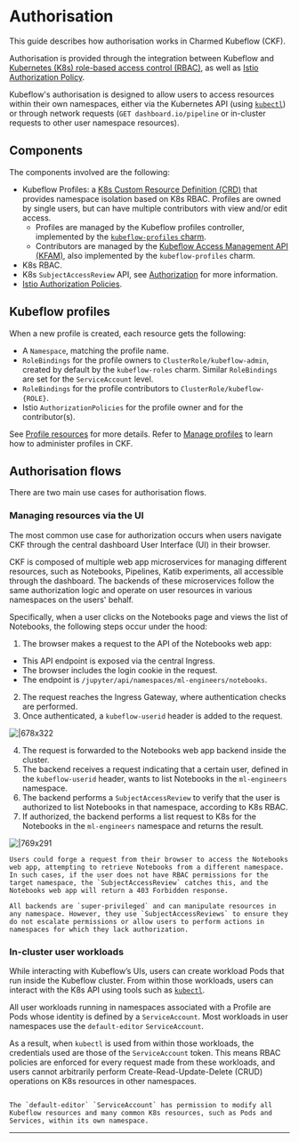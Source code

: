 
# Authorisation

This guide describes how authorisation works in Charmed Kubeflow (CKF).

Authorisation is provided through the integration between Kubeflow and [Kubernetes (K8s) role-based access control (RBAC)](https://kubernetes.io/docs/reference/access-authn-authz/rbac/), as well as [Istio Authorization Policy](https://istio.io/latest/docs/reference/config/security/authorization-policy/).

Kubeflow's authorisation is designed to allow users to access resources within their own namespaces, either via the Kubernetes API (using [`kubectl`](https://kubernetes.io/docs/reference/kubectl/)) or through network requests (`GET dashboard.io/pipeline` or in-cluster requests to other user namespace resources).

## Components

The components involved are the following:

* Kubeflow Profiles: a [K8s Custom Resource Definition (CRD)](https://kubernetes.io/docs/concepts/extend-kubernetes/api-extension/custom-resources/#customresourcedefinitions) that provides namespace isolation based on K8s RBAC. Profiles are owned by single users, but can have multiple contributors with view and/or edit access.
  * Profiles are managed by the Kubeflow profiles controller, implemented by the [`kubeflow-profiles` charm](https://charmhub.io/kubeflow-profiles).
  * Contributors are managed by the [Kubeflow Access Management API (KFAM)](https://github.com/kubeflow/kubeflow/tree/master/components/access-management), also implemented by the `kubeflow-profiles` charm.
* K8s RBAC.
* K8s `SubjectAccessReview` API, see [Authorization](https://kubernetes.io/docs/reference/access-authn-authz/authorization/#request-attributes-used-in-authorization) for more information.
* [Istio Authorization Policies](https://istio.io/latest/docs/reference/config/security/authorization-policy/).

## Kubeflow profiles

When a new profile is created, each resource gets the following:

* A `Namespace`, matching the profile name.
* `RoleBindings` for the profile owners to `ClusterRole/kubeflow-admin`, created by default by the `kubeflow-roles` charm. Similar `RoleBindings` are set for the `ServiceAccount` level.
* `RoleBindings` for the profile contributors to `ClusterRole/kubeflow-{ROLE}`.
* Istio `AuthorizationPolicies` for the profile owner and for the contributor(s).

See [Profile resources](https://www.kubeflow.org/docs/components/central-dash/profiles/#profile-resources) for more details. Refer to [Manage profiles](/how-to/manage/manage-profiles) to learn how to administer profiles in CKF.

## Authorisation flows

There are two main use cases for authorisation flows.

### Managing resources via the UI

The most common use case for authorization occurs when users navigate CKF through the central dashboard User Interface (UI) in their browser.

CKF is composed of multiple web app microservices for managing different resources, such as Notebooks, Pipelines, Katib experiments, all accessible through the dashboard. The backends of these microservices follow the same authorization logic and operate on user resources in various namespaces on the users' behalf.

Specifically, when a user clicks on the Notebooks page and views the list of Notebooks, the following steps occur under the hood:

1. The browser makes a request to the API of the Notebooks web app:
* This API endpoint is exposed via the central Ingress.
* The browser includes the login cookie in the request.
* The endpoint is `/jupyter/api/namespaces/ml-engineers/notebooks`.

2. The request reaches the Ingress Gateway, where authentication checks are performed.
3. Once authenticated, a `kubeflow-userid` header is added to the request.

![|678x322](https://lh7-rt.googleusercontent.com/docsz/AD_4nXf1Z3AvHRUbutRIGBAHKqxRAzwv_-_Z1hMlMEGIdrJGtolOZVqhGgu5XTzfjqPWvWM3uNCcQp1GOvB5qZ-0CKrREqi5h0c4Cen9I9fYMLOtwwTXlxXS5huYUYMYNSLhSszKbQWypQ?key=thQMQkfqmHa8NJjXMfGJGw)

4. The request is forwarded to the Notebooks web app backend inside the cluster.
5. The backend receives a request indicating that a certain user, defined in the `kubeflow-userid` header, wants to list Notebooks in the `ml-engineers` namespace.
6. The backend performs a `SubjectAccessReview` to verify that the user is authorized to list Notebooks in that namespace, according to K8s RBAC.
7. If authorized, the backend performs a list request to K8s for the Notebooks in the `ml-engineers` namespace and returns the result.

![|769x291](https://lh7-rt.googleusercontent.com/docsz/AD_4nXfj07hyme3c-Gnqmlto61YN4Su3_BlRlDhbMhmrpxIhhnPJweDQQgAzcSTpTSB3vTRnCDm_NjunHOKI84jdkGn9-MZQs9QOJ8zOWMXrPKtguukEEBYxx-BODaqJTMTVDboT2YNn?key=thQMQkfqmHa8NJjXMfGJGw)

```{note}
Users could forge a request from their browser to access the Notebooks web app, attempting to retrieve Notebooks from a different namespace. In such cases, if the user does not have RBAC permissions for the target namespace, the `SubjectAccessReview` catches this, and the Notebooks web app will return a 403 Forbidden response.
```

```{note}
All backends are `super-privileged` and can manipulate resources in any namespace. However, they use `SubjectAccessReviews` to ensure they do not escalate permissions or allow users to perform actions in namespaces for which they lack authorization.
```

### In-cluster user workloads

While interacting with Kubeflow’s UIs, users can create workload Pods that run inside the Kubeflow cluster. From within those workloads, users can interact with the K8s API using tools such as [`kubectl`](https://kubernetes.io/docs/reference/kubectl/).

All user workloads running in namespaces associated with a Profile are Pods whose identity is defined by a `ServiceAccount`. Most workloads in user namespaces use the `default-editor` `ServiceAccount`.

As a result, when `kubectl` is used from within those workloads, the credentials used are those of the `ServiceAccount` token. This means RBAC policies are enforced for every request made from these workloads, and users cannot arbitrarily perform Create-Read-Update-Delete (CRUD) operations on K8s resources in other namespaces.

```{note}

The `default-editor` `ServiceAccount` has permission to modify all Kubeflow resources and many common K8s resources, such as Pods and Services, within its own namespace.

```

-------------------------

